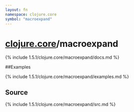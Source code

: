 ```yaml
---
layout: fn
namespace: clojure.core
symbol: "macroexpand"
---
```


# [clojure.core](../)/macroexpand

{% include 1.5.1/clojure.core/macroexpand/docs.md %}

##Examples

{% include 1.5.1/clojure.core/macroexpand/examples.md %}
## Source
{% include 1.5.1/clojure.core/macroexpand/src.md %}

